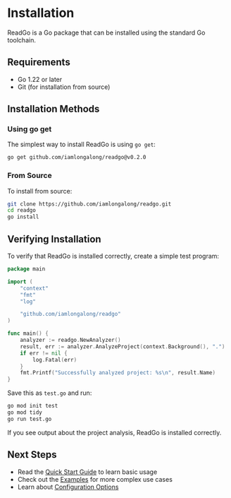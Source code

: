 # Installation

ReadGo is a Go package that can be installed using the standard Go toolchain.

## Requirements

- Go 1.22 or later
- Git (for installation from source)

## Installation Methods

### Using go get

The simplest way to install ReadGo is using `go get`:

```bash
go get github.com/iamlongalong/readgo@v0.2.0
```

### From Source

To install from source:

```bash
git clone https://github.com/iamlongalong/readgo.git
cd readgo
go install
```

## Verifying Installation

To verify that ReadGo is installed correctly, create a simple test program:

```go
package main

import (
    "context"
    "fmt"
    "log"

    "github.com/iamlongalong/readgo"
)

func main() {
    analyzer := readgo.NewAnalyzer()
    result, err := analyzer.AnalyzeProject(context.Background(), ".")
    if err != nil {
        log.Fatal(err)
    }
    fmt.Printf("Successfully analyzed project: %s\n", result.Name)
}
```

Save this as `test.go` and run:

```bash
go mod init test
go mod tidy
go run test.go
```

If you see output about the project analysis, ReadGo is installed correctly.

## Next Steps

- Read the [Quick Start Guide](quick-start.md) to learn basic usage
- Check out the [Examples](../user-guide/examples.md) for more complex use cases
- Learn about [Configuration Options](../user-guide/configuration.md) 